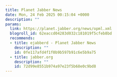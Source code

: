 ```yaml
---
title: Planet Jabber News
date: Mon, 24 Feb 2025 00:15:04 +0000
description: ""
params:
  link: https://planet.jabber.org/news/opml.xml
  blogroll_id: 62eaccd04283d032c181019f5cfeb8bd
  recommends:
  - title: ejabberd - Planet Jabber News
    description: ""
    id: 0fe117afd4f1f0b9b597b91c6e5b9a75
  - title: jabber.org
    description: ""
    id: 72d99e8551b974a97e23f5b68e0c9bd8
---
```

